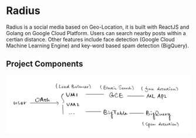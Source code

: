 # Radius

Radius is a social media based on Geo-Location, it is built with ReactJS and Golang on Google Cloud Platform. Users can search nearby posts within a certian distance. Other features include face detection (Google Cloud Machine Learning Engine) and key-word based spam detection (BigQuery).

## Project Components
![ProjectComponents](docs/ProjectComponents.png)